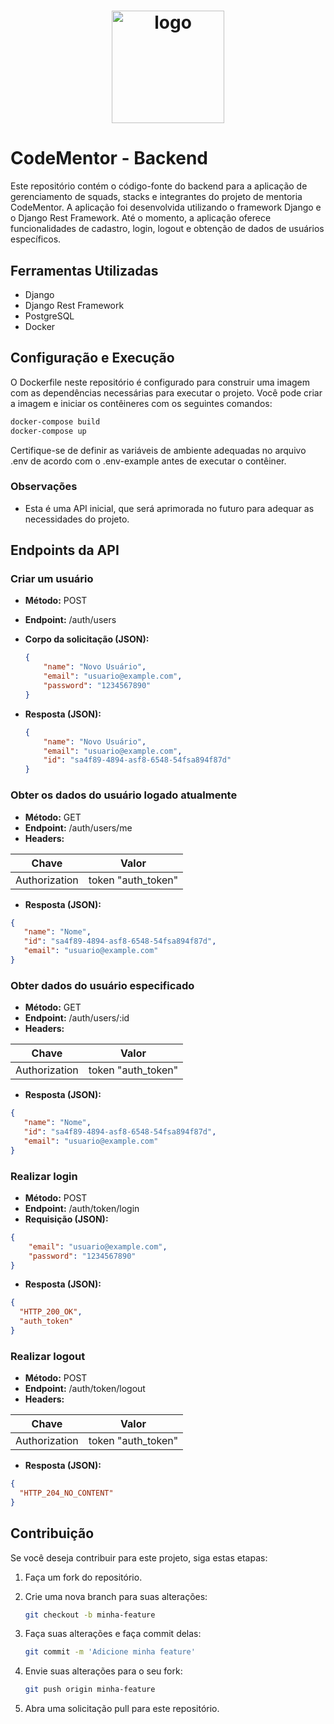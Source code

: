 # <div align="center"><a href="https://discord.gg/sQYnuvF8uu"><img src="https://media.licdn.com/dms/image/D4D0BAQHE8bsrmJVrYg/company-logo_200_200/0/1695757217802?e=1704931200&v=beta&t=Lz0CsYmhEB8P4C1DU7pFW0wYzJkpd7gwP2tX8LwaWpo" alt="logo" width="180"/></a></div>

# CodeMentor - Backend

Este repositório contém o código-fonte do backend para a aplicação de gerenciamento de squads, stacks e integrantes do projeto de mentoria CodeMentor. A aplicação foi desenvolvida utilizando o framework Django e o Django Rest Framework. Até o momento, a aplicação oferece funcionalidades de cadastro, login, logout e obtenção de dados de usuários específicos.

## Ferramentas Utilizadas

- Django
- Django Rest Framework
- PostgreSQL
- Docker

## Configuração e Execução

O Dockerfile neste repositório é configurado para construir uma imagem com as dependências necessárias para executar o projeto. Você pode criar a imagem e iniciar os contêineres com os seguintes comandos:

```bash
docker-compose build
docker-compose up
```

Certifique-se de definir as variáveis de ambiente adequadas no arquivo .env de acordo com o .env-example antes de executar o contêiner.

### Observações

- Esta é uma API inicial, que será aprimorada no futuro para adequar as necessidades do projeto.

## Endpoints da API
### Criar um usuário

- **Método:** POST
- **Endpoint:** /auth/users
- **Corpo da solicitação (JSON):**
  ```json
  {
      "name": "Novo Usuário",
      "email": "usuario@example.com",
      "password": "1234567890"
  }
  ```
  
- **Resposta (JSON):**
  ```json
  {
      "name": "Novo Usuário",
      "email": "usuario@example.com",
      "id": "sa4f89-4894-asf8-6548-54fsa894f87d"
  }
  ```

### Obter os dados do usuário logado atualmente

- **Método:** GET
- **Endpoint:** /auth/users/me
- **Headers:**

| Chave         | Valor                  |
|---------------|------------------------|
| Authorization | token "auth_token"     |


- **Resposta (JSON):**
```json
{
   "name": "Nome",
   "id": "sa4f89-4894-asf8-6548-54fsa894f87d",
   "email": "usuario@example.com"
}
```

### Obter dados do usuário especificado

- **Método:** GET
- **Endpoint:** /auth/users/:id
- **Headers:**

| Chave         | Valor                  |
|---------------|------------------------|
| Authorization | token "auth_token"     |

- **Resposta (JSON):**
```json
{
   "name": "Nome",
   "id": "sa4f89-4894-asf8-6548-54fsa894f87d",
   "email": "usuario@example.com"
}
```

### Realizar login

- **Método:** POST
- **Endpoint:** /auth/token/login
- **Requisição (JSON):**
```json
{
    "email": "usuario@example.com",
    "password": "1234567890"
}
```

- **Resposta (JSON):**
```json
{
  "HTTP_200_OK",
  "auth_token"
}
```
### Realizar logout

- **Método:** POST
- **Endpoint:** /auth/token/logout
- **Headers:**

| Chave         | Valor                  |
|---------------|------------------------|
| Authorization | token "auth_token"     |

- **Resposta (JSON):**
```json
{
  "HTTP_204_NO_CONTENT"
}
```

## Contribuição

Se você deseja contribuir para este projeto, siga estas etapas:

1. Faça um fork do repositório.

2. Crie uma nova branch para suas alterações:
   ```bash
   git checkout -b minha-feature
   ```
   
3. Faça suas alterações e faça commit delas:
   ```bash
   git commit -m 'Adicione minha feature'
   ```

4. Envie suas alterações para o seu fork:
   ```bash
   git push origin minha-feature
   ```

5. Abra uma solicitação pull para este repositório.
 
